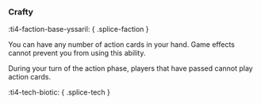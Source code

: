 ### **Crafty**
:ti4-faction-base-yssaril:
{ .splice-faction }

You can have any number of action cards in your hand.
Game effects cannot prevent you from using this ability.

During your turn of the action phase, players that have passed cannot play action cards.

:ti4-tech-biotic:
{ .splice-tech }
